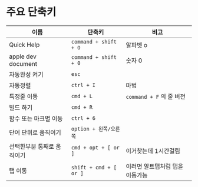 # 주요 단축키 
| 이름 | 단축키 | 비고  |
| --- | --- | ---|
| Quick Help | `command + shift + O` | 알파벳 o |
| apple dev document | `command + shift + 0` | 숫자 0 |
| 자동완성 켜기 | `esc` |
| 자동정렬  | `ctrl + I `| 마법
| 특정줄 이동 | `cmd + L`   | `command + F` 의 줄 버전
| 빌드 하기 | `cmd + R`|
| 함수 또는 마크별 이동 | `ctrl + 6 `
| 단어 단위로 움직이기 | `option + 왼쪽/오른쪽`
| 선택한부분 통째로 움직이기 | `cmd + opt + [ or ]` | 이거찾는데 1시간걸림 |
| 탭 이동 | `shift + cmd + [ or ]` | 이러면 알트탭처럼 탭을 이동가능 |
